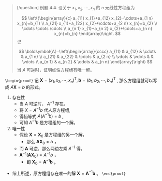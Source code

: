 > [!question] 例题 4.4. 
> 设关于 $x_{1}, x_{2}, \cdots, x_{n}$ 的 $n$ 元线性方程组为
> 
> $$
> \left\{\begin{array}{c}
> a_{11} x_{1}+a_{12} x_{2}+\cdots+a_{1 n} x_{n}=b_{1} \\
> a_{21} x_{1}+a_{22} x_{2}+\cdots+a_{2 n} x_{n}=b_{2} \\
> \cdots \cdots \cdots \\
> a_{n 1} x_{1}+a_{n 2} x_{2}+\cdots+a_{n n} x_{n}=b_{n}
> \end{array}\right.
> $$
> 记
> 
> $$
> \boldsymbol{A}=\left(\begin{array}{cccc}
> a_{11} & a_{12} & \cdots & a_{1 n} \\
> a_{21} & a_{22} & \cdots & a_{2 n} \\
> \vdots & \vdots & & \vdots \\
> a_{n 1} & a_{n 2} & \cdots & a_{n n}
> \end{array}\right)
> $$
> 当 $A$ 可逆时，证明线性方程组有唯一解。

`\begin{proof}`
记 $\boldsymbol{X}=\left(x_{1}, x_{2}, \cdots, x_{n}\right)^{\mathrm{T}}, \boldsymbol{b}=\left(b_{1}, b_{2}, \cdots, b_{n}\right)^{\mathrm{T}}$ , 那么方程组就可以写成 $A \boldsymbol{X}=b$ 的形式。
1. 存在性 
	- 当 $A$ 可逆时， $A^{-1}$ 存在。
	- 将 $X=A^{-1} b$ 代人原方程组, 
	- 得恒等式 $A\left(A^{-1} b\right)=b$ , 
	- 可知 $A^{-1} b$ 是方程组的一个解。
2. 唯一性 
	- 假设 $\boldsymbol{X}=\boldsymbol{X}_{0}$ 是方程组的另一个解，
		- 那么 $\boldsymbol{A} \boldsymbol{X}_{0}=b$ ，
	- 而 $\boldsymbol{A}$ 可逆，那么两边左乘 $A^{-1}$ 得， 
	- $\boldsymbol{A}^{-1}\left(\boldsymbol{A} \boldsymbol{X}_{0}\right)=A^{-1} b$ ，
		- 即 $\boldsymbol{X}_{0}=\boldsymbol{A}^{-1} \boldsymbol{b}$ 。
- 综上所述，原方程组存在唯一的解 $\boldsymbol{X}=\boldsymbol{A}^{-1} \boldsymbol{b}$ 。
`\end{proof}`
